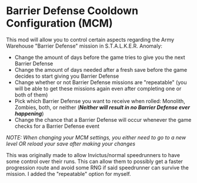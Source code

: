 # Barrier Defense Cooldown Configuration (MCM)

This mod will allow you to control certain aspects regarding the Army Warehouse "Barrier Defense" mission in S.T.A.L.K.E.R. Anomaly:
- Change the amount of days before the game tries to give you the next Barrier Defense
- Change the amount of days needed after a fresh save before the game decides to start giving you Barrier Defense
- Change whether or not Barrier Defense missions are "repeatable" (you will be able to get these missions again even after completing one or both of them)
- Pick which Barrier Defense you want to receive when rolled: Monolith, Zombies, both, or neither (_**Neither will result in no Barrier Defense ever happening**_)
- Change the chance that a Barrier Defense will occur whenever the game checks for a Barrier Defense event

*NOTE: When changing your MCM settings, you either need to go to a new level OR reload your save after making your changes*

This was originally made to allow Invictus/normal speedrunners to have some control over their runs. This can allow them to possibly get a faster progression route and avoid some RNG if said speedrunner can survive the mission. I added the "repeatable" option for myself. 
